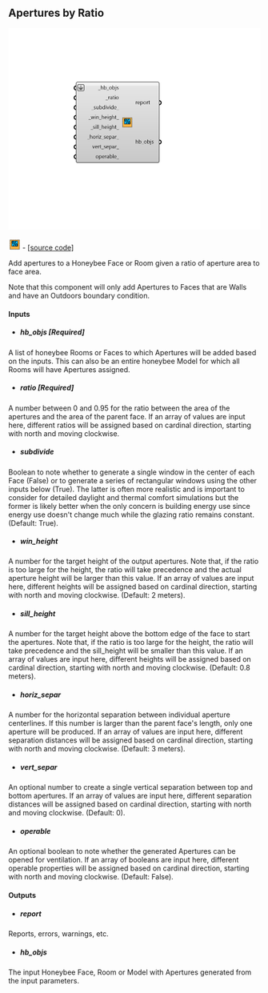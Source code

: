 ## Apertures by Ratio

![](../../images/components/Apertures_by_Ratio.png)

![](../../images/icons/Apertures_by_Ratio.png) - [[source code]](https://github.com/ladybug-tools/honeybee-grasshopper-core/blob/master/honeybee_grasshopper_core/src//HB%20Apertures%20by%20Ratio.py)


Add apertures to a Honeybee Face or Room given a ratio of aperture area to face area. 

Note that this component will only add Apertures to Faces that are Walls and have an Outdoors boundary condition. 



#### Inputs
* ##### hb_objs [Required]
A list of honeybee Rooms or Faces to which Apertures will be added based on the inputs. This can also be an entire honeybee Model for which all Rooms will have Apertures assigned. 
* ##### ratio [Required]
A number between 0 and 0.95 for the ratio between the area of the apertures and the area of the parent face. If an array of values are input here, different ratios will be assigned based on cardinal direction, starting with north and moving clockwise. 
* ##### subdivide 
Boolean to note whether to generate a single window in the center of each Face (False) or to generate a series of rectangular windows using the other inputs below (True). The latter is often more realistic and is important to consider for detailed daylight and thermal comfort simulations but the former is likely better when the only concern is building energy use since energy use doesn't change much while the glazing ratio remains constant. (Default: True). 
* ##### win_height 
A number for the target height of the output apertures. Note that, if the ratio is too large for the height, the ratio will take precedence and the actual aperture height will be larger than this value. If an array of values are input here, different heights will be assigned based on cardinal direction, starting with north and moving clockwise. (Default: 2 meters). 
* ##### sill_height 
A number for the target height above the bottom edge of the face to start the apertures. Note that, if the ratio is too large for the height, the ratio will take precedence and the sill_height will be smaller than this value. If an array of values are input here, different heights will be assigned based on cardinal direction, starting with north and moving clockwise. (Default: 0.8 meters). 
* ##### horiz_separ 
A number for the horizontal separation between individual aperture centerlines.  If this number is larger than the parent face's length, only one aperture will be produced. If an array of values are input here, different separation distances will be assigned based on cardinal direction, starting with north and moving clockwise. (Default: 3 meters). 
* ##### vert_separ 
An optional number to create a single vertical separation between top and bottom apertures. If an array of values are input here, different separation distances will be assigned based on cardinal direction, starting with north and moving clockwise. (Default: 0). 
* ##### operable 
An optional boolean to note whether the generated Apertures can be opened for ventilation. If an array of booleans are input here, different operable properties will be assigned based on cardinal direction, starting with north and moving clockwise. (Default: False). 

#### Outputs
* ##### report
Reports, errors, warnings, etc. 
* ##### hb_objs
The input Honeybee Face, Room or Model with Apertures generated from the input parameters. 